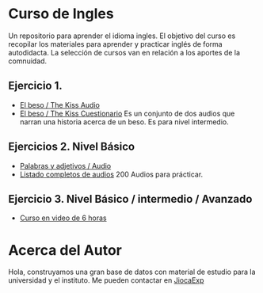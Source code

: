 # Curso de Ingles
Un repositorio para aprender el idioma ingles. El objetivo del curso es recopilar los materiales para aprender y practicar inglés de forma autodidacta. La selección de cursos van en relación a los aportes de la comnuidad.

## Ejercicio 1.
* [El beso / The Kiss Audio](https://archive.org/details/MisCursosDeInglesEnMp3/AKissAudio.mp3)
* [El beso / The Kiss Cuestionario](https://archive.org/details/MisCursosDeInglesEnMp3/AKissMs-a.mp3)
Es un conjunto de dos audios que narran una historia acerca de un beso. Es para nivel intermedio.

## Ejercicios 2. Nivel Básico
* [Palabras y adjetivos / Audio](https://www.youtube.com/watch?v=GXmh3FOwFaw)
* [Listado completos de audios](https://www.youtube.com/watch?v=JLwPoQSr7gI&list=PLybR8DrLG_ZXtDa6DHHceDSIeRNnpQdnM)
200 Audios para prácticar.

## Ejercicio 3. Nivel Básico / intermedio / Avanzado
* [Curso en video de 6 horas](https://www.youtube.com/watch?v=99FY4YcOUPE)


# Acerca del Autor
Hola, construyamos una gran base de datos con material de estudio para la universidad y el instituto. Me pueden contactar en [JiocaExp](https://www.facebook.com/jiocaexp)
